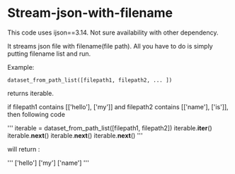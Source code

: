 # Stream-json-with-filename

This code uses ijson==3.14. Not sure availability with other dependency.

It streams json file with filename(file path). All you have to do is simply putting filename list and run.

Example:

```dataset_from_path_list([filepath1, filepath2, ... ])```

returns iterable.

if filepath1 contains [['hello'], ['my']] and filepath2 contains [['name'], ['is']],
then following code

'''
iterable = dataset_from_path_list([filepath1, filepath2])
iterable.__iter__()
iterable.__next__()
iterable.__next__()
iterable.__next__()
'''

will return :

'''
['hello']
['my']
['name']
'''
